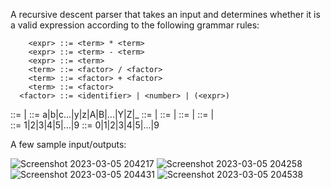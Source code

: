 A recursive descent parser that takes an input and determines whether it is a valid expression according to the following grammar rules:

        <expr> ::= <term> * <term>
        <expr> ::= <term> - <term>
        <expr> ::= <term>
        <term> ::= <factor> / <factor>
        <term> ::= <factor> + <factor>
        <term> ::= <factor>
      <factor> ::= <identifier> | <number> | (<expr>)
  <identifier> ::= <alpha><alphanumrest> | <alpha>
       <alpha> ::= a|b|c...|y|z|A|B|...|Y|Z|_
<alphanumrest> ::= <alphanum><alphanumrest>|<alphanum>
    <alphanum> ::= <alpha> | <digit>
      <number> ::= <nonzerodigit><rest>|<digit>
        <rest> ::= <digit><rest>|<digit>   
<nonzerodigit> ::= 1|2|3|4|5|...|9
       <digit> ::= 0|1|2|3|4|5|...|9
               

 A few sample input/outputs:
 
 
![Screenshot 2023-03-05 204217](https://user-images.githubusercontent.com/107581827/223233833-205bdb0d-b550-4fd0-b135-2931c00bb81d.png)
![Screenshot 2023-03-05 204258](https://user-images.githubusercontent.com/107581827/223233838-d99c6096-210b-45dc-9f1b-acd056df1063.png)
![Screenshot 2023-03-05 204431](https://user-images.githubusercontent.com/107581827/223233840-bcbbc12b-f73b-4667-8ca5-7527056742e8.png)
![Screenshot 2023-03-05 204538](https://user-images.githubusercontent.com/107581827/223234149-b4e96284-eb3a-4189-99a5-3141f63b76ab.png)
